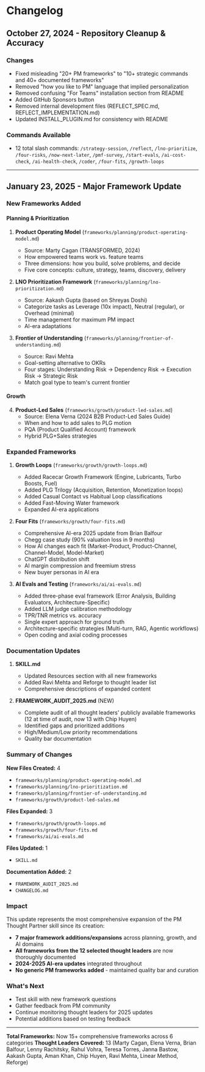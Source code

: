 # Changelog

## October 27, 2024 - Repository Cleanup & Accuracy

### Changes
- Fixed misleading "20+ PM frameworks" to "10+ strategic commands and 40+ documented frameworks"
- Removed "how you like to PM" language that implied personalization
- Removed confusing "For Teams" installation section from README
- Added GitHub Sponsors button
- Removed internal development files (REFLECT_SPEC.md, REFLECT_IMPLEMENTATION.md)
- Updated INSTALL_PLUGIN.md for consistency with README

### Commands Available
- 12 total slash commands: `/strategy-session`, `/reflect`, `/lno-prioritize`, `/four-risks`, `/now-next-later`, `/pmf-survey`, `/start-evals`, `/ai-cost-check`, `/ai-health-check`, `/coder`, `/four-fits`, `/growth-loops`

---

## January 23, 2025 - Major Framework Update

### New Frameworks Added

#### Planning & Prioritization
1. **Product Operating Model** (`frameworks/planning/product-operating-model.md`)
   - Source: Marty Cagan (TRANSFORMED, 2024)
   - How empowered teams work vs. feature teams
   - Three dimensions: how you build, solve problems, and decide
   - Five core concepts: culture, strategy, teams, discovery, delivery

2. **LNO Prioritization Framework** (`frameworks/planning/lno-prioritization.md`)
   - Source: Aakash Gupta (based on Shreyas Doshi)
   - Categorize tasks as Leverage (10x impact), Neutral (regular), or Overhead (minimal)
   - Time management for maximum PM impact
   - AI-era adaptations

3. **Frontier of Understanding** (`frameworks/planning/frontier-of-understanding.md`)
   - Source: Ravi Mehta
   - Goal-setting alternative to OKRs
   - Four stages: Understanding Risk → Dependency Risk → Execution Risk → Strategic Risk
   - Match goal type to team's current frontier

#### Growth
4. **Product-Led Sales** (`frameworks/growth/product-led-sales.md`)
   - Source: Elena Verna (2024 B2B Product-Led Sales Guide)
   - When and how to add sales to PLG motion
   - PQA (Product Qualified Account) framework
   - Hybrid PLG+Sales strategies

### Expanded Frameworks

1. **Growth Loops** (`frameworks/growth/growth-loops.md`)
   - Added Racecar Growth Framework (Engine, Lubricants, Turbo Boosts, Fuel)
   - Added PLG Trilogy (Acquisition, Retention, Monetization loops)
   - Added Casual Contact vs Habitual Loop classifications
   - Added Fast-Moving Water framework
   - Expanded AI-era applications

2. **Four Fits** (`frameworks/growth/four-fits.md`)
   - Comprehensive AI-era 2025 update from Brian Balfour
   - Chegg case study (90% valuation loss in 9 months)
   - How AI changes each fit (Market-Product, Product-Channel, Channel-Model, Model-Market)
   - ChatGPT distribution shift
   - AI margin compression and freemium stress
   - New buyer personas in AI era

3. **AI Evals and Testing** (`frameworks/ai/ai-evals.md`)
   - Added three-phase eval framework (Error Analysis, Building Evaluators, Architecture-Specific)
   - Added LLM judge calibration methodology
   - TPR/TNR metrics vs. accuracy
   - Single expert approach for ground truth
   - Architecture-specific strategies (Multi-turn, RAG, Agentic workflows)
   - Open coding and axial coding processes

### Documentation Updates

1. **SKILL.md**
   - Updated Resources section with all new frameworks
   - Added Ravi Mehta and Reforge to thought leader list
   - Comprehensive descriptions of expanded content

2. **FRAMEWORK_AUDIT_2025.md** (NEW)
   - Complete audit of all thought leaders' publicly available frameworks (12 at time of audit, now 13 with Chip Huyen)
   - Identified gaps and prioritized additions
   - High/Medium/Low priority recommendations
   - Quality bar documentation

### Summary of Changes

**New Files Created:** 4
- `frameworks/planning/product-operating-model.md`
- `frameworks/planning/lno-prioritization.md`
- `frameworks/planning/frontier-of-understanding.md`
- `frameworks/growth/product-led-sales.md`

**Files Expanded:** 3
- `frameworks/growth/growth-loops.md`
- `frameworks/growth/four-fits.md`
- `frameworks/ai/ai-evals.md`

**Files Updated:** 1
- `SKILL.md`

**Documentation Added:** 2
- `FRAMEWORK_AUDIT_2025.md`
- `CHANGELOG.md`

### Impact

This update represents the most comprehensive expansion of the PM Thought Partner skill since its creation:

- **7 major framework additions/expansions** across planning, growth, and AI domains
- **All frameworks from the 12 selected thought leaders** are now thoroughly documented
- **2024-2025 AI-era updates** integrated throughout
- **No generic PM frameworks added** - maintained quality bar and curation

### What's Next

- Test skill with new framework questions
- Gather feedback from PM community
- Continue monitoring thought leaders for 2025 updates
- Potential additions based on testing feedback

---

**Total Frameworks:** Now 15+ comprehensive frameworks across 6 categories
**Thought Leaders Covered:** 13 (Marty Cagan, Elena Verna, Brian Balfour, Lenny Rachitsky, Rahul Vohra, Teresa Torres, Janna Bastow, Aakash Gupta, Aman Khan, Chip Huyen, Ravi Mehta, Linear Method, Reforge)

